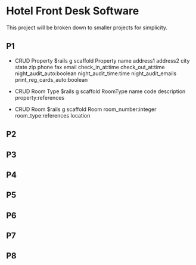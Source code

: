 # Hotel Front Desk Software

This project will be broken down to smaller projects for simplicity.

## P1

- CRUD Property	
	$rails g scaffold Property 
	name address1 address2 city state zip phone fax email 
	check_in_at:time check_out_at:time 
	night_audit_auto:boolean night_audit_time:time night_audit_emails 
	print_reg_cards_auto:boolean 

- CRUD Room Type
	$rails g scaffold RoomType name code description property:references

- CRUD Room
	$rails g scaffold Room room_number:integer room_type:references location


## P2

## P3

## P4

## P5

## P6

## P7

## P8